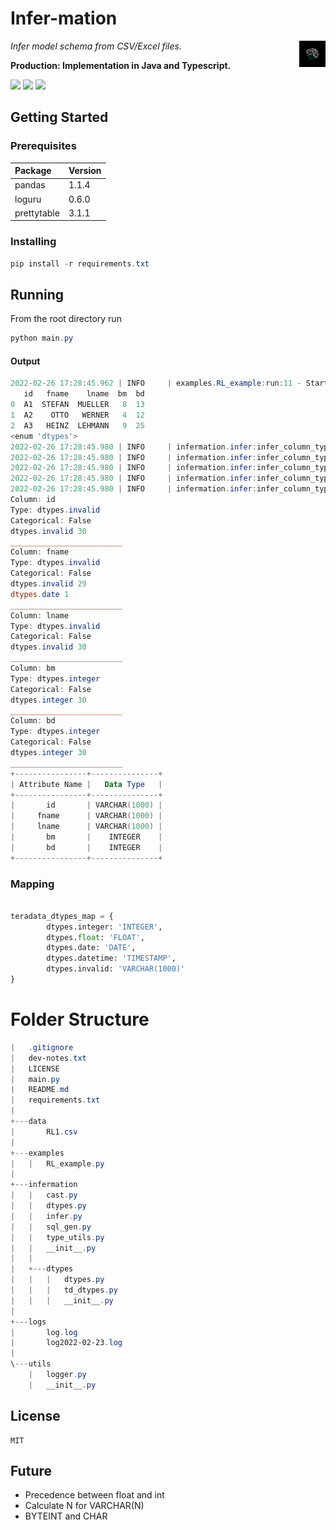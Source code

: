# Infer-mation

<img align="right" style="float:right;border:1px solid black" width=40 height=40 src="https://raw.githubusercontent.com/sajith-rahim/cdn/main/content/blog/media/poc_tag.png" />

*Infer model schema from CSV/Excel files.*

**Production: Implementation in Java and Typescript.**

<p>


<img src="https://img.shields.io/badge/Python-FFD43B?style=for-the-badge&logo=python&logoColor=darkgreen" />
<img src="https://img.shields.io/badge/Pandas-2C2D72?style=for-the-badge&logo=pandas&logoColor=white" />
<img src="https://img.shields.io/badge/PostgreSQL-316192?style=for-the-badge&logo=postgresql&logoColor=white" />
</p>


## Getting Started



### Prerequisites


| Package     | Version      |
|:----------------|:---------------|
| pandas| 1.1.4 |
| loguru|0.6.0 |
| prettytable|3.1.1 |


### Installing

```powershell
pip install -r requirements.txt
```





## Running

From the root directory run

```powershell
python main.py
```


#### Output

```powershell
2022-02-26 17:28:45.962 | INFO     | examples.RL_example:run:11 - Starting..
   id   fname    lname  bm  bd
0  A1  STEFAN  MUELLER   8  13
1  A2    OTTO   WERNER   4  12
2  A3   HEINZ  LEHMANN   9  25
<enum 'dtypes'>
2022-02-26 17:28:45.980 | INFO     | infermation.infer:infer_column_type:105 - Processing column: id
2022-02-26 17:28:45.980 | INFO     | infermation.infer:infer_column_type:105 - Processing column: fname
2022-02-26 17:28:45.980 | INFO     | infermation.infer:infer_column_type:105 - Processing column: lname
2022-02-26 17:28:45.980 | INFO     | infermation.infer:infer_column_type:105 - Processing column: bm
2022-02-26 17:28:45.980 | INFO     | infermation.infer:infer_column_type:105 - Processing column: bd
Column: id
Type: dtypes.invalid
Categorical: False
dtypes.invalid 30
_________________________
Column: fname
Type: dtypes.invalid
Categorical: False
dtypes.invalid 29
dtypes.date 1
_________________________
Column: lname
Type: dtypes.invalid
Categorical: False
dtypes.invalid 30
_________________________
Column: bm
Type: dtypes.integer
Categorical: False
dtypes.integer 30
_________________________
Column: bd
Type: dtypes.integer
Categorical: False
dtypes.integer 30
_________________________
+----------------+---------------+
| Attribute Name |   Data Type   |
+----------------+---------------+
|       id       | VARCHAR(1000) |
|     fname      | VARCHAR(1000) |
|     lname      | VARCHAR(1000) |
|       bm       |    INTEGER    |
|       bd       |    INTEGER    |
+----------------+---------------+
```
### Mapping
```python

teradata_dtypes_map = {
        dtypes.integer: 'INTEGER',
        dtypes.float: 'FLOAT',
        dtypes.date: 'DATE',
        dtypes.datetime: 'TIMESTAMP',
        dtypes.invalid: 'VARCHAR(1000)'
}

```
# Folder Structure

```powershell
|   .gitignore
|   dev-notes.txt
|   LICENSE
|   main.py
|   README.md
|   requirements.txt
|
+---data
|       RL1.csv
|
+---examples
|   |   RL_example.py
|
+---infermation
|   |   cast.py
|   |   dtypes.py
|   |   infer.py
|   |   sql_gen.py
|   |   type_utils.py
|   |   __init__.py
|   |
|   +---dtypes
|   |   |   dtypes.py
|   |   |   td_dtypes.py
|   |   |   __init__.py
|
+---logs
|       log.log
|       log2022-02-23.log
|
\---utils
    |   logger.py
    |   __init__.py

```
## License

    MIT

## Future

* Precedence between float and int
* Calculate N for VARCHAR(N)
* BYTEINT and CHAR
